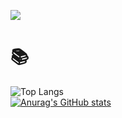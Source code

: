 ![](https://visitor-badge.laobi.icu/badge?page_id=lucascesar918.CharalambosIoannou)
  
# 📚
  ![Top Langs](https://github-readme-stats.vercel.app/api/top-langs/?username=lucascesar918&theme=tokyonight)<br>
  [![Anurag's GitHub stats](https://github-readme-stats.vercel.app/api?username=lucascesar918)](https://github.com/anuraghazra/github-readme-stats)
